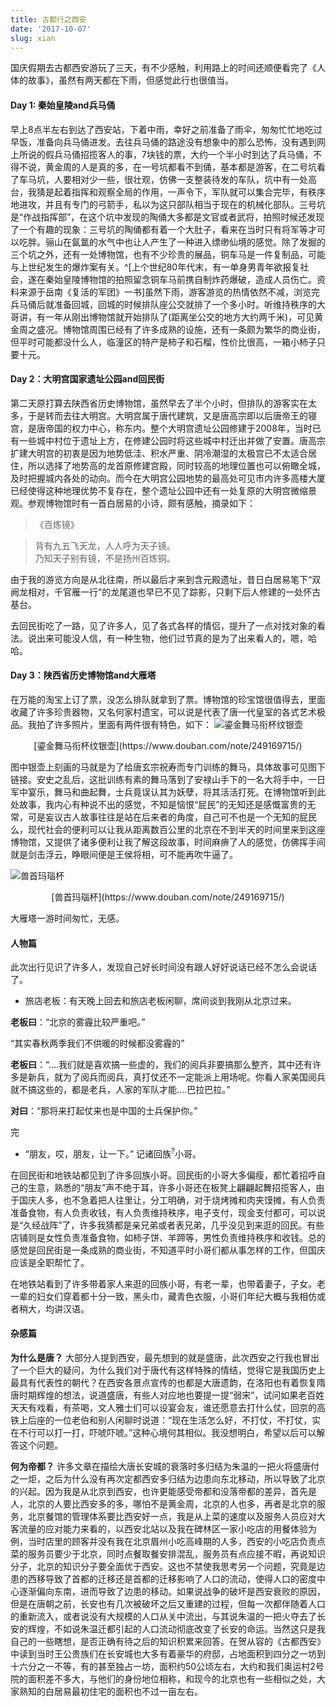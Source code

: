 ```yaml
---
title: 古都行之西安
date: '2017-10-07'
slug: xian
---
```

国庆假期去古都西安游玩了三天，有不少感触，利用路上的时间还顺便看完了《人体的故事》，虽然有两天都在下雨，但感觉此行也很值当。
#### Day 1: 秦始皇陵and兵马俑
早上8点半左右到达了西安站，下着中雨，幸好之前准备了雨伞，匆匆忙忙地吃过早饭，准备向兵马俑进发。去往兵马俑的路途没有想象中的那么恐怖，没有遇到网上所说的假兵马俑招揽客人的事，7块钱的票，大约一个半小时到达了兵马俑，不得不说，黄金周的人是真的多，在一号坑都看不到俑，基本都是游客，在二号坑看了车马坑，人要相对少一些，很壮观，仿佛一支整装待发的车队，坑中有一处高台，我猜是起着指挥和观察全局的作用，一声令下，军队就可以集合完毕，有秩序地进攻，并且有专门的弓箭手，私以为这只部队相当于现在的机械化部队。三号坑是“作战指挥部”，在这个坑中发现的陶俑大多都是文官或者武将，拍照时候还发现了一个有趣的现象：三号坑的陶俑都有着一个大肚子，看来在当时只有将军等才可以吃胖。骊山在氤氲的水气中也让人产生了一种进入缥缈仙境的感觉。除了发掘的三个坑之外，还有一处博物馆，也有不少珍贵的展品，铜车马是一件复制品，可能与上世纪发生的爆炸案有关。^[上个世纪80年代末，有一单身男青年欲报复社会，遂在秦始皇陵博物馆的拍照留念铜车马前携自制炸药爆破，造成人员伤亡。资料来源于岳南《复活的军团》一书]虽然下雨，游客游览的热情依然不减，浏览完兵马俑后就准备回城，回城的时候排队座公交就排了一个多小时。听维持秩序的大哥讲，有一年从刚出博物馆就开始排队了(距离坐公交的地方大约两千米)，可见黄金周之盛况。博物馆周围已经有了许多成熟的设施，还有一条颇为繁华的商业街，但平时可能都没什么人，临潼区的特产是柿子和石榴，性价比很高，一箱小柿子只要十元。
#### Day 2：大明宫国家遗址公园and回民街
第二天原打算去陕西省历史博物馆，虽然早去了半个小时，但排队的游客实在太多，于是转而去往大明宫。大明宫属于唐代建筑，又是唐高宗即以后唐帝王的寝宫，是唐帝国的权力中心，称东内。整个大明宫遗址公园修建于2008年，当时已有一些城中村位于遗址上方，在修建公园时将这些城中村迁出并做了安置。唐高宗扩建大明宫的初衷是因为地势低洼、积水严重、阴冷潮湿的太极宫已不太适合居住，所以选择了地势高的龙首原修建宫殿，同时较高的地理位置也可以俯瞰全城，及时把握城内各处的动向。而今在大明宫公园地势的最高处可见市内许多高楼大厦已经使得这种地理优势不复存在，整个遗址公园中还有一处复原的大明宫微缩景观。参观博物馆时有一首白居易的小诗，颇有感触，摘录如下：

>《百炼镜》

> 背有九五飞天龙，人人呼为天子镜。<br>
> 乃知天子别有镜，不是扬州百炼铜。

由于我的游览方向是从北往南，所以最后才来到含元殿遗址，昔日白居易笔下“双阙龙相对，千官雁一行”的龙尾道也早已不见了踪影，只剩下后人修建的一处怀古基台。

去回民街吃了一路，见了许多人，见了各式各样的情侣，提升了一点对找对象的看法。说出来可能没人信，有一种生物，他们过节真的是为了出来看人的，嗯，哈哈。

#### Day 3：陕西省历史博物馆and大雁塔
在万能的淘宝上订了票，没怎么排队就拿到了票。博物馆的珍宝馆很值得去，里面收藏了许多珍贵器物，又名何家村遗宝，可以说是代表了唐一代皇室的各式艺术极品。我拍了许多照片，里面有两件很有特色，如下：
![鎏金舞马衔杯纹银壶](/images/2017-10-07-xian-1.jpg)
<center> [鎏金舞马衔杯纹银壶](https://www.douban.com/note/249169715/) </center >

图中银壶上刻画的马就是为了给唐玄宗祝寿而专门训练的舞马，具体故事可见图下链接。安史之乱后，这批训练有素的舞马落到了安禄山手下的一名大将手中，一日军中宴乐，舞马和曲起舞，士兵竟误认其为妖孽，将其活活打死。在博物馆听到此处故事，我内心有种说不出的感觉，不知是恼恨“屁民”的无知还是感慨富贵的无常，可是妄议古人故事往往是站在后来者的角度，自己可不也是一个无知的屁民么，现代社会的便利可以让我从距离数百公里的北京在不到半天的时间里来到这座博物馆，又提供了诸多便利让我了解这段故事，时间麻痹了人的感觉，仿佛挥手间就是剑击浮云，睁眼间便是王侯将相，可不能再吹牛逼了。

![兽首玛瑙杯](/images/2017-10-07-xian-2.jpg)
<center> [兽首玛瑙杯](https://www.douban.com/note/249169715/) </center >

大雁塔一游时间匆忙，无感。

#### 人物篇
此次出行见识了许多人，发现自己好长时间没有跟人好好说话已经不怎么会说话了。

* 旅店老板：有天晚上回去和旅店老板闲聊，席间谈到我刚从北京过来。

**老板曰**：“北京的雾霾比较严重吧。”

“其实春秋两季我们不供暖的时候都没雾霾的”

**老板曰**：“....我们就是喜欢搞一些虚的，我们的阅兵非要搞那么整齐，其中还有许多是新兵，就为了阅兵而阅兵，真打仗还不一定能派上用场呢。你看人家美国阅兵就不搞这些的，都是老兵，人家的军队才能....巴拉巴拉。”

**对曰**：“那将来打起仗来也是中国的士兵保护你。”

完

* “朋友，哎，朋友，让一下。”   记诸回族<sup>?</sup>小哥。

在回民街和地铁站都见到了许多回族小哥。回民街的小哥大多偏瘦，都忙着招呼自己的生意，熟悉的“朋友”声不绝于耳，许多小哥还在板凳上翩翩起舞招揽客人，由于国庆人多，也不急着把人往里让，分工明确，对于烧烤摊和肉夹馍摊，有人负责准备食物，有人负责收钱，有人负责维持秩序，电子支付，现金支付都可，可以说是“久经战阵”了，许多我猜都是亲兄弟或者表兄弟，几乎没见到来逛的回民。有些店铺则是女性负责准备食物，如柿子饼、羊蹄等，男性负责维持秩序和收钱。总的感觉是回民街是一条成熟的商业街，不知道平时小哥们都从事怎样的工作，但国庆应该是全职帮忙了。

在地铁站看到了许多带着家人来逛的回族小哥，有老一辈，也带着妻子，子女。老一辈的妇女们穿着都十分一致，黑头巾，藏青色衣服，小哥们年纪大概与我相仿或者稍大，均讲汉语。


#### 杂感篇

**为什么是唐？**
大部分人提到西安，最先想到的就是盛唐，此次西安之行我也冒出了一个巨大的疑问，为什么我们对于唐代有这样特殊的情结，觉得它是我国历史上最具有代表性的朝代？在西安各景点宣传的也都是大唐遗韵，在洛阳也有着恢复隋唐时期辉煌的想法，说道盛唐，有些人对应地也要提一提“弱宋”，试问如果老百姓天天有戏看，有茶喝，文人雅士们可以设宴会友，谁还愿意去打什么仗，回京的高铁上后座的一位老伯和别人闲聊时说道：“现在生活怎么好，不打仗，不打仗，实在不行可以打一打，吓唬吓唬。”这种心境何其相似。我没想明白，希望以后可以解答这个问题。

**何为帝都？**
许多文章在描绘大唐长安城的衰落时多归结为朱温的一把火将盛唐付之一炬，之后为什么没有再次定都西安多归结为边患向东北移动，所以导致了北京的兴起。因为我是从北京到西安，也许更能感受帝都和没落帝都的差异，首先是人，北京的人要比西安多的多，哪怕不是黄金周，北京的人也多，再者是北京的服务，北京餐馆的管理体系要比西安好一点，我是从上菜的速度以及服务人员应对大客流量的应对能力来看的，以西安北站以及我在碑林区一家小吃店的用餐体验为例，当时店里的顾客并没有我在北京眉州小吃高峰期的人多，西安的小吃店负责点菜的服务员要少于北京，同时点餐取餐安排混乱，服务员有点应接不暇，再说知识分子，北京的知识分子要全面优于西安。这也不禁使我思考另一个问题，究竟是边患的西移导致了首都的迁移还是首都的迁移影响了人口的流动，使得人口的密度中心逐渐偏向东南，进而导致了边患的移动。如果说战争的破坏是西安衰败的原因，但是在唐朝之前，长安也有几次被破坏之后又重建的过程，但每一次都伴随着人口的重新流入，或者说没有大规模的人口从关中流出，与其说朱温的一把火夺去了长安的辉煌，不如说朱温迁都引起的人口流动彻底改变了长安的命运。当然这只是我自己的一些瞎想，是否正确有待之后的知识积累来回答。在贺从容的《古都西安》中读到当时王公贵族们在长安城也大多有着豪华的府邸，占地面积到四分之一坊到十六分之一不等，有的甚至独占一坊，面积约50公顷左右，大约和我们奥运村2号院的面积差不多大，与他们的身份地位相称，和现今的北京也有一些相似之处，大家熟知的白居易最初住宅的面积也不过一亩左右。
